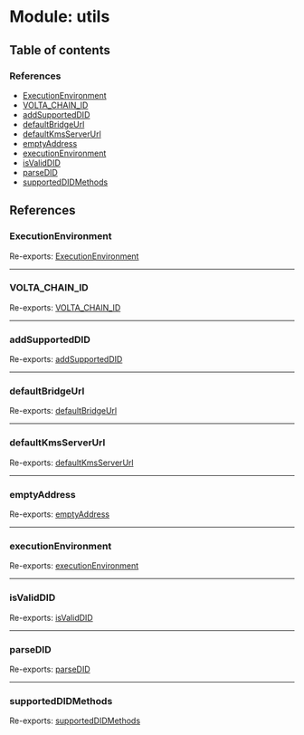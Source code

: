 # Module: utils

## Table of contents

### References

- [ExecutionEnvironment](utils.md#executionenvironment)
- [VOLTA\_CHAIN\_ID](utils.md#volta_chain_id)
- [addSupportedDID](utils.md#addsupporteddid)
- [defaultBridgeUrl](utils.md#defaultbridgeurl)
- [defaultKmsServerUrl](utils.md#defaultkmsserverurl)
- [emptyAddress](utils.md#emptyaddress)
- [executionEnvironment](utils.md#executionenvironment)
- [isValidDID](utils.md#isvaliddid)
- [parseDID](utils.md#parsedid)
- [supportedDIDMethods](utils.md#supporteddidmethods)

## References

### ExecutionEnvironment

Re-exports: [ExecutionEnvironment](../enums/utils_detectEnvironment.ExecutionEnvironment.md)

___

### VOLTA\_CHAIN\_ID

Re-exports: [VOLTA\_CHAIN\_ID](utils_constants.md#volta_chain_id)

___

### addSupportedDID

Re-exports: [addSupportedDID](utils_did.md#addsupporteddid)

___

### defaultBridgeUrl

Re-exports: [defaultBridgeUrl](utils_constants.md#defaultbridgeurl)

___

### defaultKmsServerUrl

Re-exports: [defaultKmsServerUrl](utils_constants.md#defaultkmsserverurl)

___

### emptyAddress

Re-exports: [emptyAddress](utils_constants.md#emptyaddress)

___

### executionEnvironment

Re-exports: [executionEnvironment](utils_detectEnvironment.md#executionenvironment)

___

### isValidDID

Re-exports: [isValidDID](utils_did.md#isvaliddid)

___

### parseDID

Re-exports: [parseDID](utils_did.md#parsedid)

___

### supportedDIDMethods

Re-exports: [supportedDIDMethods](utils_did.md#supporteddidmethods)
